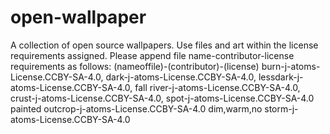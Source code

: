 # open-wallpaper
A collection of open source wallpapers.
Use files and art within the license requirements assigned.
Please append file name-contributor-license requirements as follows:
(nameoffile)-(contributor)-(license)
burn-j-atoms-License.CCBY-SA-4.0,
dark-j-atoms-License.CCBY-SA-4.0,
lessdark-j-atoms-License.CCBY-SA-4.0,
fall river-j-atoms-License.CCBY-SA-4.0,
crust-j-atoms-License.CCBY-SA-4.0,
spot-j-atoms-License.CCBY-SA-4.0
painted outcrop-j-atoms-License.CCBY-SA-4.0
dim,warm,no storm-j-atoms-License.CCBY-SA-4.0
